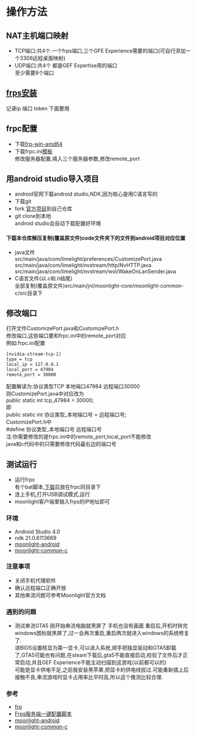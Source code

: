 # 操作方法
## NAT主机端口映射
- TCP端口:共4个.一个frps端口,三个GFE Experience需要的端口(可自行添加一个3306远程桌面映射)  
- UDP端口:共4个 都是GEF Expertise用的端口  
至少需要8个端口  
## [frps安装](https://github.com/MvsCode/frps-onekey)
记录ip 端口 token 下面要用  
## frpc配置
- 下载[frp-win-amd64](https://github.com/fatedier/frp/releases)  
- 下载frpc.ini[模板](https://raw.githubusercontent.com/chengziqaq/moonlight-frp-NAT-gamestreaming/master/frp/frpc.ini)    
修改服务器配置,填入三个服务器参数,修改remote_port  
## 用android studio导入项目  
- android官网下载android studio,NDK,因为核心是用C语言写的  
- 下载git  
- fork [官方项目](https://github.com/moonlight-stream/moonlight-android)到自己仓库  
- git clone到本地  
android studio会自动下载配置好环境      
#### 下载本仓库解压复制(覆盖原文件)code文件夹下的文件到android项目对应位置
- java文件    
src/main/java/com/limelight/preferences/CustomizePort.java      
src/main/java/com/limelight/nvstream/http/NvHTTP.java      
src/main/java/com/limelight/nvstream/wol/WakeOnLanSender.java        
- C语言文件(以.c和.h结尾)     
全部复制(覆盖原文件)src/main/jni/moonlight-core/moonlight-common-c/src目录下     
## 修改端口  
打开文件CustomizePort.java和CustomizePort.h     
修改端口,这些端口要和frpc.ini中的remote_port对应    
例如:frpc.ini配置  
```
[nvidia-stream-tcp-1]
type = tcp
local_ip = 127.0.0.1
local_port = 47984
remote_port = 30000
```
配置解读为:协议类型TCP 本地端口47984 远程端口30000    
则CustomizePort.java中对应改为     
public static int tcp_47984 = 30000;     
即    
public static int 协议类型_本地端口号 = 远程端口号;    
CustomizePort.h中      
#define 协议类型_本地端口号 远程端口号     
注:你需要修改的是frpc.ini中的remote_port,local_port不能修改  
java和c代码中的只需要修改代码最右边的端口号    
## 测试运行    
- 运行frpc    
有个bat脚本,[下载](https://github.com/chengziqaq/moonlight-frp-NAT-gamestreaming/raw/master/frp/frpc.bat)后放在frpc同目录下   
- 连上手机,打开USB调试模式,运行      
- moonlight客户端里输入frps的IP地址即可    
### 环境
- Android Studio 4.0 
- ndk 21.0.6113669
- [moonlight-android](https://github.com/moonlight-stream/moonlight-android/tree/581327dc8e331b50ca644936b1225dbf24b04c0c)
- [moonlight-common-c](https://github.com/moonlight-stream/moonlight-common-c/tree/bea625a13dd4f9604e5583744cf7c8e36064f19d)
### 注意事项
- 关闭手机代理软件
- 确认远程端口正确开放
- 其他串流问题可参考Moonlight官方文档
### 遇到的问题
- 测试串流GTA5 刚开始串流电脑就黑屏了 手机也没有画面
重启后,开机时转完windows图标就黑屏了,过一会再次重启,重启两次就进入windows的系统修复了.  
进BIOS设置核显为第一显卡,可以进入系统,顺手把独显驱动和GTA5卸载了,GTA5可能也有问题,在steam下载后,gta5不能直接启动,校验了文件后才正常启动,并且GEF Experience不能主动扫描到这游戏(以前都可以的)   
可能是显卡供电不足,之前我安装黑苹果,把显卡的供电线拔过.可能重新插上后接触不良,串流游戏时显卡占用率比平时高,所以这个推测比较合理.    



### 参考
- [frp](https://github.com/fatedier/frp)  
- [Frps服务端一键配置脚本](https://github.com/MvsCode/frps-onekey)  
- [moonlight-android](https://github.com/moonlight-stream/moonlight-android)  
- [moonlight-common-c](https://github.com/moonlight-stream/moonlight-common-c)  

